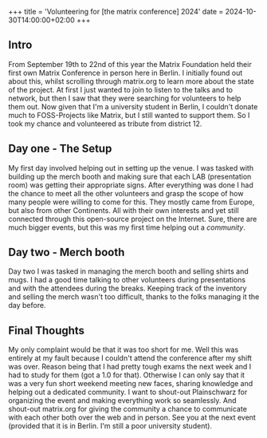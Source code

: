 +++
title = 'Volunteering for [the matrix conference] 2024'
date = 2024-10-30T14:00:00+02:00
+++
## Intro
From September 19th to 22nd of this year the Matrix Foundation held their first own Matrix Conference in person here in Berlin. I initially found out about this, whilst scrolling through matrix.org to learn more about the state of the project. At first I just wanted to join to listen to the talks and to network, but then I saw that they were searching for volunteers to help them out. Now given that I'm a university student in Berlin, I couldn't donate much to FOSS-Projects like Matrix, but I still wanted to support them. So I took my chance and volunteered as tribute from district 12.
## Day one - The Setup
My first day involved helping out in setting up the venue. I was tasked with building up the merch booth and making sure that each LAB (presentation room) was getting their appropriate signs. After everything was done I had the chance to meet all the other volunteers and grasp the scope of how many people were willing to come for this. They mostly came from Europe, but also from other Continents. All with their own interests and yet still connected through this open-source project on the Internet. Sure, there are much bigger events, but this was my first time helping out a *community*.
## Day two - Merch booth
Day two I was tasked in managing the merch booth and selling shirts and mugs. I had a good time talking to other volunteers during presentations and with the attendees during the breaks. Keeping track of the inventory and selling the merch wasn't too difficult, thanks to the folks managing it the day before.
## Final Thoughts
My only complaint would be that it was too short for me. Well this was entirely at my fault because I couldn't attend the conference after my shift was over. Reason being that I had pretty tough exams the next week and I had to study for them (got a 1.0 for that). Otherwise I can only say that it was a very fun short weekend meeting new faces, sharing knowledge and helping out a dedicated community. I want to shout-out Plainschwarz for organizing the event and making everything work so seamlessly. And shout-out matrix.org for giving the community a chance to communicate with each other both over the web and in person. See you at the next event (provided that it is in Berlin. I'm still a poor university student).

